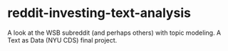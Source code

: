 # reddit-investing-text-analysis
 A look at the WSB subreddit (and perhaps others) with topic modeling. A Text as Data (NYU CDS) final project.
